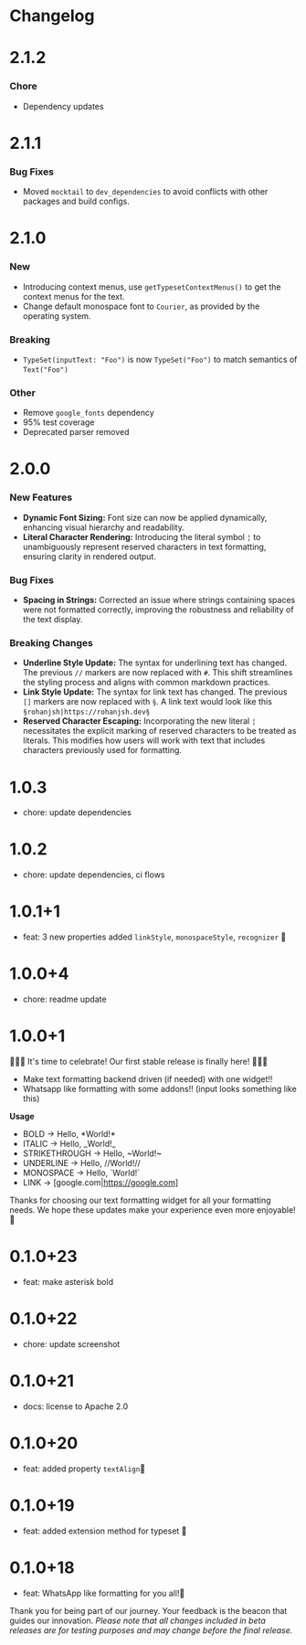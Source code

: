 
# Changelog

# 2.1.2
### Chore
- Dependency updates

# 2.1.1
### Bug Fixes
- Moved `mocktail` to `dev_dependencies` to avoid conflicts with other packages and build configs.

# 2.1.0
### New
- Introducing context menus, use `getTypesetContextMenus()` to get the context menus for the text.
- Change default monospace font to `Courier`, as provided by the operating system.

### Breaking
- `TypeSet(inputText: "Foo")` is now `TypeSet("Foo")` to match semantics of `Text("Foo")`

### Other
- Remove `google_fonts` dependency
- 95% test coverage
- Deprecated parser removed

# 2.0.0
### New Features
- **Dynamic Font Sizing:** Font size can now be applied dynamically, enhancing visual hierarchy and readability.
- **Literal Character Rendering:** Introducing the literal symbol `¦` to unambiguously represent reserved characters in text formatting, ensuring clarity in rendered output.

### Bug Fixes
- **Spacing in Strings:** Corrected an issue where strings containing spaces were not formatted correctly, improving the robustness and reliability of the text display.

### Breaking Changes
- **Underline Style Update:** The syntax for underlining text has changed. The previous `//` markers are now replaced with `#`. This shift streamlines the styling process and aligns with common markdown practices.
- **Link Style Update:** The syntax for link text has changed. The previous `[]` markers are now replaced with `§`. A link text would look like this `§rohanjsh|https://rohanjsh.dev§`
- **Reserved Character Escaping:** Incorporating the new literal `¦` necessitates the explicit marking of reserved characters to be treated as literals. This modifies how users will work with text that includes characters previously used for formatting.

# 1.0.3
- chore: update dependencies

# 1.0.2
- chore: update dependencies, ci flows

# 1.0.1+1
- feat: 3 new properties added `linkStyle`, `monospaceStyle`, `recognizer` 💙

# 1.0.0+4
- chore: readme update

# 1.0.0+1
🎉🎉🎉 It's time to celebrate! Our first stable release is finally here! 🎉🎉🎉


- Make text formatting backend driven (if needed) with one widget!!
- Whatsapp like formatting with some addons!!
(input looks something like this)

**Usage**
- BOLD → Hello, \*World!*
- ITALIC → Hello,  \_World!_ 
- STRIKETHROUGH → Hello, \~World!~
- UNDERLINE → Hello, //World!// 
- MONOSPACE → Hello, \`World!`
- LINK → [google.com|https://google.com]

Thanks for choosing our text formatting widget for all your formatting needs. We hope these updates make your experience even more enjoyable! 🤗

# 0.1.0+23
- feat: make asterisk bold
# 0.1.0+22
- chore: update screenshot
# 0.1.0+21
- docs: license to Apache 2.0

# 0.1.0+20
- feat: added property `textAlign`🎉

# 0.1.0+19

- feat: added extension method for typeset 🎉
# 0.1.0+18

- feat: WhatsApp like formatting for you all!🎉


Thank you for being part of our journey. Your feedback is the beacon that guides our innovation. 
*Please note that all changes included in beta releases are for testing purposes and may change before the final release.* 
